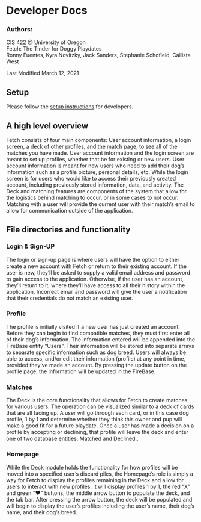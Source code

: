 # Developer Docs

### Authors:

CIS 422 @ University of Oregon  
Fetch: The Tinder for Doggy Playdates  
Ronny Fuentes, Kyra Novitzky, Jack Sanders, Stephanie Schofield, Callista West

Last Modified March 12, 2021

## Setup

Please follow the [setup instructions](https://github.com/JackSanders1998/CIS422Proj2/install.md) for developers.

## A high level overview

Fetch consists of four main components: User account information, a login screen, a deck of other profiles, and the match page, to see all of the matches you have made. User account information and the login screen are meant to set up profiles, whether that be for existing or new users. User account information is meant for new users who need to add their dog’s information such as a profile picture, personal details, etc. While the login screen is for users who would like to access their previously created account, including previously stored information, data, and activity. The Deck and matching features are components of the system that allow for the logistics behind matching to occur, or in some cases to not occur. Matching with a user will provide the current user with their match’s email to allow for communication outside of the application. 

## File directories and functionality

### Login & Sign-UP

The login or sign-up page is where users will have the option to either create a new account with Fetch or return to their existing account. If the user is new, they’ll be asked to supply a valid email address and password to gain access to the application. Otherwise, if the user has an account, they’ll return to it, where they’ll have access to all their history within the application. 
Incorrect email and password will give the user a notification that their credentials do not match an existing user.

### Profile

The profile is initially visited if a new user has just created an account. Before they can begin to find compatible matches, they must first enter all of their dog’s information. The information entered will be appended into the FireBase entity “Users”. Their information will be stored into separate arrays to separate specific information such as dog breed. Users will always be able to access, and/or edit their information (profile) at any point in time, provided they’ve made an account. By pressing the update button on the profile page, the information will be updated in the FireBase.

### Matches

The Deck is the core functionality that allows for Fetch to create matches for various users. The operation can be visualized similar to a deck of cards that are all facing up. A user will go through each card, or in this case dog profile, 1 by 1 and determine whether they think this owner and pup will make a good fit for a future playdate. Once a user has made a decision on a profile by accepting or declining, that profile will leave the deck and enter one of two database entities: Matched and Declined..

### Homepage

While the Deck module holds the functionality for how profiles will be moved into a specified user’s discard piles, the Homepage’s role is simply a way for Fetch to display the profiles remaining in the Deck and allow for users to interact with new profiles. It will display profiles 1 by 1, the red “X” and green “♥” buttons, the middle arrow button to populate the deck, and the tab bar. After pressing the arrow button, the deck will be populated and will begin to display the user’s profiles including the user’s name, their dog’s name, and their dog’s breed.

